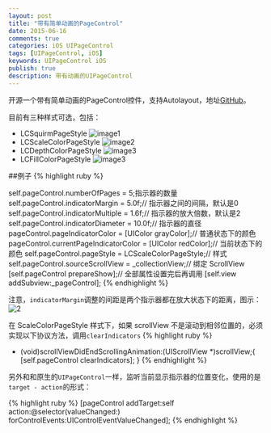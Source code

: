 ```yaml
---
layout: post
title: "带有简单动画的PageControl"
date: 2015-06-16
comments: true
categories: iOS UIPageControl
tags: [UIPageControl, iOS]
keywords: UIPageControl iOS
publish: true
description: 带有动画的UIPageControl
---
```


开源一个带有简单动画的PageControl控件，支持Autolayout，地址[GitHub](https://github.com/bawn/LCAnimatedPageControl)。

目前有三种样式可选，包括：

 * LCSquirmPageStyle
 ![image1](/images/LCAnimatedPageControl/demo1.gif)
 * LCScaleColorPageStyle
 ![image2](/images/LCAnimatedPageControl/demo2.gif)
 * LCDepthColorPageStyle
 ![image3](/images/LCAnimatedPageControl/demo3.gif)
 * LCFillColorPageStyle
 ![image3](/images/LCAnimatedPageControl/demo4.gif)


##例子
{% highlight ruby %}

self.pageControl.numberOfPages = 5;指示器的数量
self.pageControl.indicatorMargin = 5.0f;// 指示器之间的间隔，默认是0
self.pageControl.indicatorMultiple = 1.6f;// 指示器的放大倍数，默认是2
self.pageControl.indicatorDiameter = 10.0f;// 指示器的直径
pageControl.pageIndicatorColor = [UIColor grayColor];// 普通状态下的颜色
pageControl.currentPageIndicatorColor = [UIColor redColor];// 当前状态下的颜色
self.pageControl.pageStyle = LCScaleColorPageStyle;// 样式
self.pageControl.sourceScrollView = _collectionView;// 绑定 ScrollView
[self.pageControl prepareShow];// 全部属性设置完后再调用
[self.view addSubview:_pageControl];
{% endhighlight %}

注意，`indicatorMargin`调整的间距是两个指示器都在放大状态下的距离，图示：
![2](/images/LCAnimatedPageControl/indicatorMargin.png)

在 ScaleColorPageStyle 样式下，如果 scrollView 不是滚动到相邻位置的，必须实现以下协议方法，调用`clearIndicators`
{% highlight ruby %}
- (void)scrollViewDidEndScrollingAnimation:(UIScrollView *)scrollView;{
    [self.pageControl clearIndicators];
}
{% endhighlight %}

另外和和原生的`UIPageControl`一样，监听当前显示指示器的位置变化，使用的是`target - action`的形式：

{% highlight ruby %}
[pageControl addTarget:self action:@selector(valueChanged:) forControlEvents:UIControlEventValueChanged];
{% endhighlight %}
